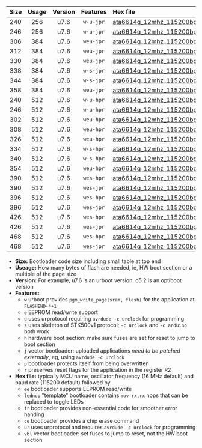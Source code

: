 |Size|Usage|Version|Features|Hex file|
|:-:|:-:|:-:|:-:|:--|
|240|256|u7.6|`w-u-jpr`|[ata6614q_12mhz_115200bps_ur_vbl.hex](https://raw.githubusercontent.com/stefanrueger/urboot/main/ata6614q_12mhz_115200bps_ur_vbl.hex)|
|246|256|u7.6|`w-u-jpr`|[ata6614q_12mhz_115200bps_lednop_ur_vbl.hex](https://raw.githubusercontent.com/stefanrueger/urboot/main/ata6614q_12mhz_115200bps_lednop_ur_vbl.hex)|
|306|384|u7.6|`weu-jpr`|[ata6614q_12mhz_115200bps_ee_ur_vbl.hex](https://raw.githubusercontent.com/stefanrueger/urboot/main/ata6614q_12mhz_115200bps_ee_ur_vbl.hex)|
|312|384|u7.6|`weu-jpr`|[ata6614q_12mhz_115200bps_ee_lednop_ur_vbl.hex](https://raw.githubusercontent.com/stefanrueger/urboot/main/ata6614q_12mhz_115200bps_ee_lednop_ur_vbl.hex)|
|330|384|u7.6|`weu-jpr`|[ata6614q_12mhz_115200bps_ee_lednop_fr_ur_vbl.hex](https://raw.githubusercontent.com/stefanrueger/urboot/main/ata6614q_12mhz_115200bps_ee_lednop_fr_ur_vbl.hex)|
|338|384|u7.6|`w-s-jpr`|[ata6614q_12mhz_115200bps_vbl.hex](https://raw.githubusercontent.com/stefanrueger/urboot/main/ata6614q_12mhz_115200bps_vbl.hex)|
|344|384|u7.6|`w-s-jpr`|[ata6614q_12mhz_115200bps_lednop_vbl.hex](https://raw.githubusercontent.com/stefanrueger/urboot/main/ata6614q_12mhz_115200bps_lednop_vbl.hex)|
|358|384|u7.6|`weu-jpr`|[ata6614q_12mhz_115200bps_ee_lednop_fr_ce_ur_vbl.hex](https://raw.githubusercontent.com/stefanrueger/urboot/main/ata6614q_12mhz_115200bps_ee_lednop_fr_ce_ur_vbl.hex)|
|240|512|u7.6|`w-u-hpr`|[ata6614q_12mhz_115200bps_ur.hex](https://raw.githubusercontent.com/stefanrueger/urboot/main/ata6614q_12mhz_115200bps_ur.hex)|
|246|512|u7.6|`w-u-hpr`|[ata6614q_12mhz_115200bps_lednop_ur.hex](https://raw.githubusercontent.com/stefanrueger/urboot/main/ata6614q_12mhz_115200bps_lednop_ur.hex)|
|302|512|u7.6|`weu-hpr`|[ata6614q_12mhz_115200bps_ee_ur.hex](https://raw.githubusercontent.com/stefanrueger/urboot/main/ata6614q_12mhz_115200bps_ee_ur.hex)|
|308|512|u7.6|`weu-hpr`|[ata6614q_12mhz_115200bps_ee_lednop_ur.hex](https://raw.githubusercontent.com/stefanrueger/urboot/main/ata6614q_12mhz_115200bps_ee_lednop_ur.hex)|
|326|512|u7.6|`weu-hpr`|[ata6614q_12mhz_115200bps_ee_lednop_fr_ur.hex](https://raw.githubusercontent.com/stefanrueger/urboot/main/ata6614q_12mhz_115200bps_ee_lednop_fr_ur.hex)|
|334|512|u7.6|`w-s-hpr`|[ata6614q_12mhz_115200bps.hex](https://raw.githubusercontent.com/stefanrueger/urboot/main/ata6614q_12mhz_115200bps.hex)|
|340|512|u7.6|`w-s-hpr`|[ata6614q_12mhz_115200bps_lednop.hex](https://raw.githubusercontent.com/stefanrueger/urboot/main/ata6614q_12mhz_115200bps_lednop.hex)|
|354|512|u7.6|`weu-hpr`|[ata6614q_12mhz_115200bps_ee_lednop_fr_ce_ur.hex](https://raw.githubusercontent.com/stefanrueger/urboot/main/ata6614q_12mhz_115200bps_ee_lednop_fr_ce_ur.hex)|
|390|512|u7.6|`wes-hpr`|[ata6614q_12mhz_115200bps_ee.hex](https://raw.githubusercontent.com/stefanrueger/urboot/main/ata6614q_12mhz_115200bps_ee.hex)|
|390|512|u7.6|`wes-jpr`|[ata6614q_12mhz_115200bps_ee_vbl.hex](https://raw.githubusercontent.com/stefanrueger/urboot/main/ata6614q_12mhz_115200bps_ee_vbl.hex)|
|396|512|u7.6|`wes-hpr`|[ata6614q_12mhz_115200bps_ee_lednop.hex](https://raw.githubusercontent.com/stefanrueger/urboot/main/ata6614q_12mhz_115200bps_ee_lednop.hex)|
|396|512|u7.6|`wes-jpr`|[ata6614q_12mhz_115200bps_ee_lednop_vbl.hex](https://raw.githubusercontent.com/stefanrueger/urboot/main/ata6614q_12mhz_115200bps_ee_lednop_vbl.hex)|
|426|512|u7.6|`wes-hpr`|[ata6614q_12mhz_115200bps_ee_lednop_fr.hex](https://raw.githubusercontent.com/stefanrueger/urboot/main/ata6614q_12mhz_115200bps_ee_lednop_fr.hex)|
|426|512|u7.6|`wes-jpr`|[ata6614q_12mhz_115200bps_ee_lednop_fr_vbl.hex](https://raw.githubusercontent.com/stefanrueger/urboot/main/ata6614q_12mhz_115200bps_ee_lednop_fr_vbl.hex)|
|468|512|u7.6|`wes-hpr`|[ata6614q_12mhz_115200bps_ee_lednop_fr_ce.hex](https://raw.githubusercontent.com/stefanrueger/urboot/main/ata6614q_12mhz_115200bps_ee_lednop_fr_ce.hex)|
|468|512|u7.6|`wes-jpr`|[ata6614q_12mhz_115200bps_ee_lednop_fr_ce_vbl.hex](https://raw.githubusercontent.com/stefanrueger/urboot/main/ata6614q_12mhz_115200bps_ee_lednop_fr_ce_vbl.hex)|

- **Size:** Bootloader code size including small table at top end
- **Useage:** How many bytes of flash are needed, ie, HW boot section or a multiple of the page size
- **Version:** For example, u7.6 is an urboot version, o5.2 is an optiboot version
- **Features:**
  + `w` urboot provides `pgm_write_page(sram, flash)` for the application at `FLASHEND-4+1`
  + `e` EEPROM read/write support
  + `u` uses urprotocol requiring `avrdude -c urclock` for programming
  + `s` uses skeleton of STK500v1 protocol; `-c urclock` and `-c arduino` both work
  + `h` hardware boot section: make sure fuses are set for reset to jump to boot section
  + `j` vector bootloader: uploaded applications *need to be patched externally*, eg, using `avrdude -c urclock`
  + `p` bootloader protects itself from being overwritten
  + `r` preserves reset flags for the application in the register R2
- **Hex file:** typically MCU name, oscillator frequency (16 MHz default) and baud rate (115200 default) followed by
  + `ee` bootloader supports EEPROM read/write
  + `lednop` "template" bootloader contains `mov rx,rx` nops that can be replaced to toggle LEDs
  + `fr` bootloader provides non-essential code for smoother error handing
  + `ce` bootloader provides a chip erase command
  + `ur` uses urprotocol and requires `avrdude -c urclock` for programming
  + `vbl` vector bootloader: set fuses to jump to reset, not the HW boot section
